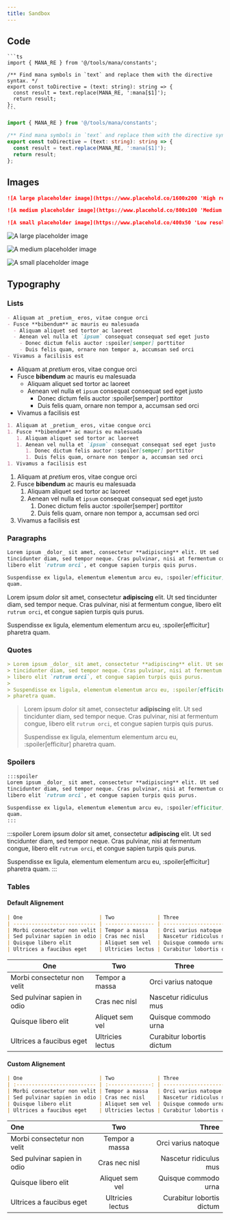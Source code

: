```yaml
---
title: Sandbox
---
```


## Code

````text
```ts
import { MANA_RE } from '@/tools/mana/constants';

/** Find mana symbols in `text` and replace them with the directive syntax. */
export const toDirective = (text: string): string => {
  const result = text.replace(MANA_RE, ':mana[$1]');
  return result;
};
```
````

```ts
import { MANA_RE } from '@/tools/mana/constants';

/** Find mana symbols in `text` and replace them with the directive syntax. */
export const toDirective = (text: string): string => {
  const result = text.replace(MANA_RE, ':mana[$1]');
  return result;
};
```

## Images

```md
![A large placeholder image](https://www.placehold.co/1600x200 'High resolution')

![A medium placeholder image](https://www.placehold.co/800x100 'Medium resolution')

![A small placeholder image](https://www.placehold.co/400x50 'Low resolution')
```

![A large placeholder image](https://www.placehold.co/1600x200 'High resolution')

![A medium placeholder image](https://www.placehold.co/800x100 'Medium resolution')

![A small placeholder image](https://www.placehold.co/400x50 'Low resolution')

## Typography

### Lists

```md
- Aliquam at _pretium_ eros, vitae congue orci
- Fusce **bibendum** ac mauris eu malesuada
  - Aliquam aliquet sed tortor ac laoreet
  - Aenean vel nulla et `ipsum` consequat consequat sed eget justo
    - Donec dictum felis auctor :spoiler[semper] porttitor
    - Duis felis quam, ornare non tempor a, accumsan sed orci
- Vivamus a facilisis est
```

- Aliquam at _pretium_ eros, vitae congue orci
- Fusce **bibendum** ac mauris eu malesuada
  - Aliquam aliquet sed tortor ac laoreet
  - Aenean vel nulla et `ipsum` consequat consequat sed eget justo
    - Donec dictum felis auctor :spoiler[semper] porttitor
    - Duis felis quam, ornare non tempor a, accumsan sed orci
- Vivamus a facilisis est

```md
1. Aliquam at _pretium_ eros, vitae congue orci
1. Fusce **bibendum** ac mauris eu malesuada
   1. Aliquam aliquet sed tortor ac laoreet
   1. Aenean vel nulla et `ipsum` consequat consequat sed eget justo
      1. Donec dictum felis auctor :spoiler[semper] porttitor
      1. Duis felis quam, ornare non tempor a, accumsan sed orci
1. Vivamus a facilisis est
```

1. Aliquam at _pretium_ eros, vitae congue orci
1. Fusce **bibendum** ac mauris eu malesuada
   1. Aliquam aliquet sed tortor ac laoreet
   1. Aenean vel nulla et `ipsum` consequat consequat sed eget justo
      1. Donec dictum felis auctor :spoiler[semper] porttitor
      1. Duis felis quam, ornare non tempor a, accumsan sed orci
1. Vivamus a facilisis est

### Paragraphs

```md
Lorem ipsum _dolor_ sit amet, consectetur **adipiscing** elit. Ut sed
tincidunter diam, sed tempor neque. Cras pulvinar, nisi at fermentum congue,
libero elit `rutrum orci`, et congue sapien turpis quis purus.

Suspendisse ex ligula, elementum elementum arcu eu, :spoiler[efficitur] pharetra
quam.
```

Lorem ipsum _dolor_ sit amet, consectetur **adipiscing** elit. Ut sed
tincidunter diam, sed tempor neque. Cras pulvinar, nisi at fermentum congue,
libero elit `rutrum orci`, et congue sapien turpis quis purus.

Suspendisse ex ligula, elementum elementum arcu eu, :spoiler[efficitur] pharetra
quam.

### Quotes

```md
> Lorem ipsum _dolor_ sit amet, consectetur **adipiscing** elit. Ut sed
> tincidunter diam, sed tempor neque. Cras pulvinar, nisi at fermentum congue,
> libero elit `rutrum orci`, et congue sapien turpis quis purus.
>
> Suspendisse ex ligula, elementum elementum arcu eu, :spoiler[efficitur]
> pharetra quam.
```

> Lorem ipsum _dolor_ sit amet, consectetur **adipiscing** elit. Ut sed
> tincidunter diam, sed tempor neque. Cras pulvinar, nisi at fermentum congue,
> libero elit `rutrum orci`, et congue sapien turpis quis purus.
>
> Suspendisse ex ligula, elementum elementum arcu eu, :spoiler[efficitur]
> pharetra quam.

### Spoilers

```md
:::spoiler
Lorem ipsum _dolor_ sit amet, consectetur **adipiscing** elit. Ut sed
tincidunter diam, sed tempor neque. Cras pulvinar, nisi at fermentum congue,
libero elit `rutrum orci`, et congue sapien turpis quis purus.

Suspendisse ex ligula, elementum elementum arcu eu, :spoiler[efficitur] pharetra
quam.
:::
```

:::spoiler
Lorem ipsum _dolor_ sit amet, consectetur **adipiscing** elit. Ut sed
tincidunter diam, sed tempor neque. Cras pulvinar, nisi at fermentum congue,
libero elit `rutrum orci`, et congue sapien turpis quis purus.

Suspendisse ex ligula, elementum elementum arcu eu, :spoiler[efficitur] pharetra
quam.
:::

### Tables

#### Default Alignement

```md
| One                         | Two              | Three                     |
| --------------------------- | ---------------- | ------------------------- |
| Morbi consectetur non velit | Tempor a massa   | Orci varius natoque       |
| Sed pulvinar sapien in odio | Cras nec nisl    | Nascetur ridiculus mus    |
| Quisque libero elit         | Aliquet sem vel  | Quisque commodo urna      |
| Ultrices a faucibus eget    | Ultricies lectus | Curabitur lobortis dictum |
```

| One                         | Two              | Three                     |
| --------------------------- | ---------------- | ------------------------- |
| Morbi consectetur non velit | Tempor a massa   | Orci varius natoque       |
| Sed pulvinar sapien in odio | Cras nec nisl    | Nascetur ridiculus mus    |
| Quisque libero elit         | Aliquet sem vel  | Quisque commodo urna      |
| Ultrices a faucibus eget    | Ultricies lectus | Curabitur lobortis dictum |

#### Custom Alignement

<!-- prettier-ignore-start -->

```md
| One                         | Two              | Three                     |
| :-------------------------- | :--------------: | ------------------------: |
| Morbi consectetur non velit | Tempor a massa   | Orci varius natoque       |
| Sed pulvinar sapien in odio | Cras nec nisl    | Nascetur ridiculus mus    |
| Quisque libero elit         | Aliquet sem vel  | Quisque commodo urna      |
| Ultrices a faucibus eget    | Ultricies lectus | Curabitur lobortis dictum |
```

<!-- prettier-ignore-end -->

| One                         |       Two        |                     Three |
| :-------------------------- | :--------------: | ------------------------: |
| Morbi consectetur non velit |  Tempor a massa  |       Orci varius natoque |
| Sed pulvinar sapien in odio |  Cras nec nisl   |    Nascetur ridiculus mus |
| Quisque libero elit         | Aliquet sem vel  |      Quisque commodo urna |
| Ultrices a faucibus eget    | Ultricies lectus | Curabitur lobortis dictum |
